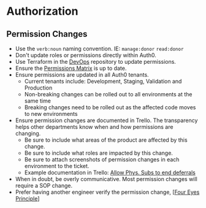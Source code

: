 # Authorization

## Permission Changes

- Use the `verb:noun` naming convention. IE: `manage:donor` `read:donor`
- Don't update roles or permissions directly within Auth0.
- Use Terraform in the [DevOps] repository to update permissions.
- Ensure the [Permissions Matrix] is up to date.
- Ensure permissions are updated in all Auth0 tenants.
  - Current tenants include: Development, Staging, Validation and Production
  - Non-breaking changes can be rolled out to all environments at the same time
  - Breaking changes need to be rolled out as the affected code moves to new environments
- Ensure permission changes are documented in Trello. The transparency helps
  other departments know when and how permissions are changing.
  - Be sure to include what areas of the product are affected by this change.
  - Be sure to include what roles are impacted by this change.
  - Be sure to attach screenshots of permission changes in each environment to the ticket.
  - Example documentation in Trello: [Allow Phys. Subs to end deferrals]
- When in doubt, be overly communicative. Most permission changes will require
  a SOP change.
- Prefer having another engineer verify the permission change, [[Four Eyes Principle]]

[Allow Phys. Subs to end deferrals]: https://trello.com/c/CPBNyM1i
[DevOps]: https://github.com/BuoySoftware/DevOps
[Four Eyes Principle]: https://www.openriskmanual.org/wiki/Four_Eyes_Principle
[Permissions Matrix]: https://www.notion.so/0b902ab8e86e4f158772d2939837365e?v=f84d5f6e8cd04ff3a3c2b1b41c53404c
